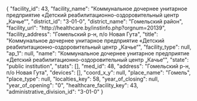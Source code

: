 {
    "facility_id": 43,
    "facility_name": "Коммунальное дочернее унитарное предприятие «Детский реабилитационно-оздоровительный центр „Качье“",
    "district_id": "3-01-0",
    "district_name": "Гомельский район",
    "facility_url": "http:\/\/healthcare.by\/instinfo.php?orgnum=20139",
    "facility_address": "Гомельский р-н, п\/о Новая Гута",
    "title": "Коммунальное дочернее унитарное предприятие «Детский реабилитационно-оздоровительный центр „Качье“",
    "facility_type": null,
    "ap_1": null,
    "name": "Коммунальное дочернее унитарное предприятие «Детский реабилитационно-оздоровительный центр „Качье“",
    "state": "public institution",
    "stats": [],
    "med_id": 48,
    "address": "Гомельский р-н, п\/о Новая Гута",
    "devices": [],
    "coord_x_y": null,
    "place_name": "Гомель",
    "place_type": null,
    "localties_key": 58,
    "year_of_closing": null,
    "year_of_opening": "0",
    "healthcare_facility_key": 43,
    "administrative_division_id": "3-01-0"
}